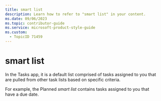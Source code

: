 ```yaml
---
title: smart list
description: Learn how to refer to "smart list" in your content.
ms.date: 09/06/2023
ms.topic: contributor-guide
ms.service: microsoft-product-style-guide
ms.custom:
  - TopicID 71459
---
```



# smart list

In the Tasks app, it is a default list comprised of tasks assigned to you that are pulled from other task lists based on specific criteria.

For example, the Planned *smart list* contains tasks assigned to you that have a due date.


